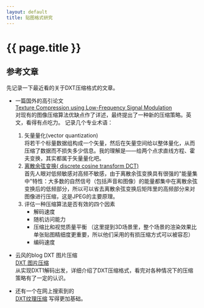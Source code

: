 ```yaml
---
layout: default
title: 贴图格式研究
---
```


{{ page.title }}
================

## 参考文章
先记录一下最近看的关于DXT压缩格式的文章。

* 一篇国外的高引论文    
    [Texture Compression using Low-Frequency Signal Modulation](/attachments/1.pdf)  
    对现有的图像压缩算法优缺点作了详述，最终提出了一种新的压缩策略。英文，看得有点吃力。
    记录几个专业术语：
    1. 矢量量化(vector quantization)  
    将若干个标量数据组构成一个矢量，然后在矢量空间给以整体量化，从而压缩了数据而不损失多少信息。我的理解是——给两个点求直线方程、霍夫变换，其实都属于矢量量化吧。  
    2. [离散余弦变换( discrete cosine transform DCT)](https://blog.csdn.net/jubincn/article/details/6882179)  
    首先人眼对低频敏感对高频不敏感，由于离散余弦变换具有很强的"能量集中"特性：大多数的自然信号（包括声音和图像）的能量都集中在离散余弦变换后的低频部分，所以可以省去离散余弦变换后矩阵里的高频部分来对图像进行压缩，这是JPEG的主要原理。
    3. 评估一种压缩算法是否有效的四个因素  
        * 解码速度
        * 随机访问能力
        * 压缩比和视觉质量平衡
        （这里提到3D场景里，整个场景的渲染效果比单张贴图精细度更重要，所以他们采用的有损压缩方式可以被容忍）
        * 编码速度

* 云风的blog  DXT 图片压缩  
    [DXT 图片压缩](https://blog.codingnow.com/2007/05/dxt.html)  
    从实现DXT1解码出发，详细介绍了DXT压缩格式，看完对各种情况下的压缩策略有了一定的认识。

* 还有一个在网上搜索到的  
    [DXT纹理压缩](https://blog.csdn.net/lhc717/article/details/6802951)
    写得更加基础。



